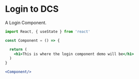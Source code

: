 # Login to DCS

A Login Component.

```jsx
import React, { useState } from 'react'

const Component = () => {

  return (
    <h1>This is where the login component demo will be</h1>
  )
}

<Component/>
```

